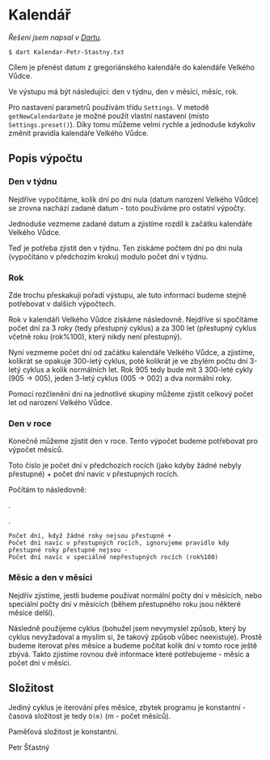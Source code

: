 # Kalendář

*Řešení jsem napsal v [Dartu](https://www.dartlang.org/).*

`$ dart Kalendar-Petr-Stastny.txt`

Cílem je přenést datum z gregoriánského kalendáře do kalendáře Velkého Vůdce.

Ve výstupu má být následující: den v týdnu, den v měsíci, měsíc, rok.

Pro nastavení parametrů používám třídu `Settings`. V metodě `getNewCalendarDate` je možné použít vlastní nastavení (místo `Settings.preset()`). Díky tomu můžeme velmi rychle a jednoduše kdykoliv změnit pravidla kalendáře Velkého Vůdce.

## Popis výpočtu

### Den v týdnu

Nejdříve vypočítáme, kolik dní po dni nula (datum narození Velkého Vůdce) se zrovna nachází zadané datum - toto používáme pro ostatní výpočty.

Jednoduše vezmeme zadané datum a zjistíme rozdíl k začátku kalendáře Velkého Vůdce.

Teď je potřeba zjistit den v týdnu. Ten získáme počtem dní po dni nula (vypočítáno v předchozím kroku) modulo počet dní v týdnu.


### Rok

Zde trochu přeskakuji pořadí výstupu, ale tuto informaci budeme stejně potřebovat v dalších výpočtech.

Rok v kalendáři Velkého Vůdce získáme následovně. Nejdříve si spočítáme počet dní za 3 roky (tedy přestupný cyklus) a za 300 let (přestupný cyklus včetně roku (rok%100), který nikdy není přestupný).

Nyní vezmeme počet dní od začátku kalendáře Velkého Vůdce, a zjistíme, kolikrát se opakuje 300-letý cyklus, poté kolikrát je ve zbylém počtu dní 3-letý cyklus a kolik normálních let. Rok 905 tedy bude mít 3 300-leté cykly (905 -> 005), jeden 3-letý cyklus (005 -> 002) a dva normální roky.

Pomocí rozčlenění dní na jednotlivé skupiny můžeme zjistit celkový počet let od narození Velkého Vůdce.

### Den v roce

Konečně můžeme zjistit den v roce. Tento výpočet budeme potřebovat pro výpočet měsíců.

Toto číslo je počet dní v předchozích rocích (jako kdyby žádné nebyly přestupné) + počet dní navíc v přestupných rocích. 

Počítám to následovně:


.


.


```
Počet dní, když žádné roky nejsou přestupné +
Počet dní navíc v přestupných rocích, ignorujeme pravidlo kdy přestupné roky přestupné nejsou -
Počet dní navíc v speciálně nepřestupných rocích (rok%100)
```

### Měsíc a den v měsíci

Nejdřív zjistíme, jestli budeme používat normální počty dní v měsících, nebo speciální počty dní v měsících (během přestupného roku jsou některé měsíce delší).

Následně použijeme cyklus (bohužel jsem nevymyslel způsob, který by cyklus nevyžadoval a myslím si, že takový způsob vůbec neexistuje). Prostě budeme iterovat přes měsíce a budeme počítat kolik dní v tomto roce ještě zbývá. Takto zjistíme rovnou dvě informace které potřebujeme - měsíc a počet dní v měsíci.

## Složitost

Jediný cyklus je iterování přes měsíce, zbytek programu je konstantní - časová složitost je tedy `O(m)` (m - počet měsíců).

Paměťová složitost je konstantní.



Petr Šťastný
